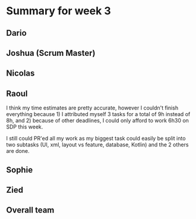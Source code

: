 # Summary for week 3

## Dario

## 

## Joshua (Scrum Master)

## 

## Nicolas

## 

## Raoul
I think my time estimates are pretty accurate, however I couldn't finish everything because 1) I attributed myself 3 tasks for a total of 9h instead of 8h, and 2) because of other deadlines, I could only afford to work 6h30 on SDP this week. 

I still could PR'ed all my work as my biggest task could easily be split into two subtasks (UI, xml, layout vs feature, database, Kotlin) and the 2 others are done.

## 

## Sophie

## 

## Zied

## 

## Overall team


